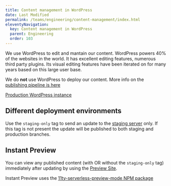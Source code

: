 ```yaml
---
title: Content management in WordPress
date: Last Modified 
permalink: /teams/engineering/content-management/index.html
eleventyNavigation:
  key: Content management in WordPress
  parent: Engineering
  order: 103
---
```


We use WordPress to edit and mantain our content. WordPress powers 40% of the websites in the world. It has excellent editing features, numerous third party plugins. Its visual editing features have been iterated on for many years based on this large user base.

We do **not** use WordPress to deploy our content. More info on the <a href="/teams/engineering/publishing-pipeline/index.html">publishing pipeline is here</a>

<a href="https://as-go-covid19-d-001.azurewebsites.net/wp-admin/">Production WordPress instance</a>

## Different deployment environments

Use the ```staging-only``` tag to send an update to the <a href="https://staging.covid19.ca.gov">staging server</a> only. If this tag is not present the update will be published to both staging and production branches.

## Instant Preview

You can view any published content (with OR without the ```staging-only``` tag) immediately after updating by using the [Preview Site](https://fa-go-wp-prev-02.azurewebsites.net/).

Instant Preview uses the [11ty-serverless-preview-mode NPM package](https://github.com/cagov/11ty-serverless-preview-mode)
